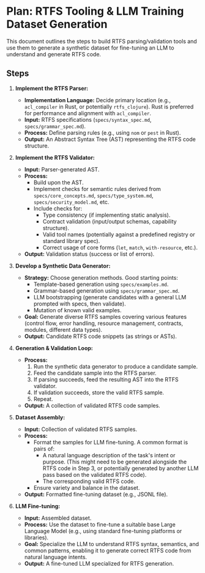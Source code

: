 # Plan: RTFS Tooling & LLM Training Dataset Generation

This document outlines the steps to build RTFS parsing/validation tools and use them to generate a synthetic dataset for fine-tuning an LLM to understand and generate RTFS code.

## Steps

1.  **Implement the RTFS Parser:**
    *   **Implementation Language:** Decide primary location (e.g., `acl_compiler` in Rust, or potentially `rtfs_clojure`). Rust is preferred for performance and alignment with `acl_compiler`.
    *   **Input:** RTFS specifications (`specs/syntax_spec.md`, `specs/grammar_spec.md`).
    *   **Process:** Define parsing rules (e.g., using `nom` or `pest` in Rust).
    *   **Output:** An Abstract Syntax Tree (AST) representing the RTFS code structure.

2.  **Implement the RTFS Validator:**
    *   **Input:** Parser-generated AST.
    *   **Process:**
        *   Build upon the AST.
        *   Implement checks for semantic rules derived from `specs/core_concepts.md`, `specs/type_system.md`, `specs/security_model.md`, etc.
        *   Include checks for:
            *   Type consistency (if implementing static analysis).
            *   Contract validation (input/output schemas, capability structure).
            *   Valid tool names (potentially against a predefined registry or standard library spec).
            *   Correct usage of core forms (`let`, `match`, `with-resource`, etc.).
    *   **Output:** Validation status (success or list of errors).

3.  **Develop a Synthetic Data Generator:**
    *   **Strategy:** Choose generation methods. Good starting points:
        *   Template-based generation using `specs/examples.md`.
        *   Grammar-based generation using `specs/grammar_spec.md`.
        *   LLM bootstrapping (generate candidates with a general LLM prompted with specs, then validate).
        *   Mutation of known valid examples.
    *   **Goal:** Generate diverse RTFS samples covering various features (control flow, error handling, resource management, contracts, modules, different data types).
    *   **Output:** Candidate RTFS code snippets (as strings or ASTs).

4.  **Generation & Validation Loop:**
    *   **Process:**
        1.  Run the synthetic data generator to produce a candidate sample.
        2.  Feed the candidate sample into the RTFS parser.
        3.  If parsing succeeds, feed the resulting AST into the RTFS validator.
        4.  If validation succeeds, store the valid RTFS sample.
        5.  Repeat.
    *   **Output:** A collection of validated RTFS code samples.

5.  **Dataset Assembly:**
    *   **Input:** Collection of validated RTFS samples.
    *   **Process:**
        *   Format the samples for LLM fine-tuning. A common format is pairs of:
            *   A natural language description of the task's intent or purpose. (This might need to be generated alongside the RTFS code in Step 3, or potentially generated by another LLM pass based on the validated RTFS code).
            *   The corresponding valid RTFS code.
        *   Ensure variety and balance in the dataset.
    *   **Output:** Formatted fine-tuning dataset (e.g., JSONL file).

6.  **LLM Fine-tuning:**
    *   **Input:** Assembled dataset.
    *   **Process:** Use the dataset to fine-tune a suitable base Large Language Model (e.g., using standard fine-tuning platforms or libraries).
    *   **Goal:** Specialize the LLM to understand RTFS syntax, semantics, and common patterns, enabling it to generate correct RTFS code from natural language intents.
    *   **Output:** A fine-tuned LLM specialized for RTFS generation.
